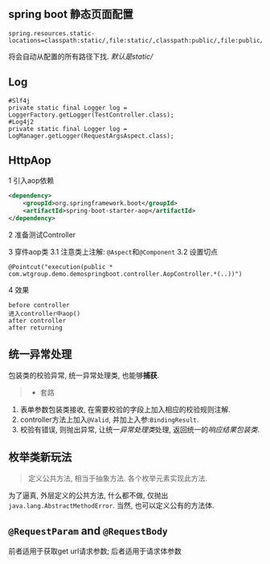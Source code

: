 
## spring boot 静态页面配置
```
spring.resources.static-locations=classpath:static/,file:static/,classpath:public/,file:public/
```
将会自动从配置的所有路径下找. *默认是static/*


## Log

```
#Slf4j
private static final Logger log = LoggerFactory.getLogger(TestController.class);
#Log4j2
private static final Logger log = LogManager.getLogger(RequestArgsAspect.class);
```





## HttpAop

1 引入aop依赖

```xml
<dependency>
    <groupId>org.springframework.boot</groupId>
    <artifactId>spring-boot-starter-aop</artifactId>
</dependency>
```

2 准备测试Controller

3 穿件aop类
3.1 注意类上注解:
`@Aspect`和`@Component`
3.2 设置切点
```
@Pointcut("execution(public * com.wtgroup.demo.demospringboot.controller.AopController.*(..))")
```

4 效果
```
before controller
进入controller中aop()
after controller
after returning
```

## 统一异常处理


包装类的校验异常, 统一异常处理类, 也能够**捕获**.

> * 套路

1. 表单参数包装类接收, 在需要校验的字段上加入相应的校验规则注解.
2. controller方法上加入`@Valid`, 并加上入参:`BindingResult`.
3. 校验有错误, 则抛出异常, 让统一*异常处理类*处理, 返回统一的*响应结果包装类*.



## 枚举类新玩法

> 定义公共方法, 相当于抽象方法. 各个枚举元素实现此方法.

为了逼真, 外层定义的公共方法, 什么都不做, 仅抛出 `java.lang.AbstractMethodError`.
当然, 也可以定义公有的方法体.



## `@RequestParam` and `@RequestBody`

前者适用于获取get url请求参数; 后者适用于请求体参数